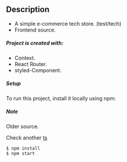 
## Description
+ A simple e-commerce tech store.  (test/tech)
+ Frontend source.

##### Project is created with:
* Context.
* React Router.
* styled-Component.

##### Setup
To run this project, install it locally using npm:

##### Note
Older source.

Check another [ts](https://github.com/delpikye-v/react-shopcart-sample-course)

```
$ npm install
$ npm start
